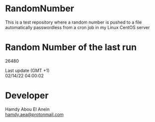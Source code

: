 # RandomNumber    
This is a test repository where a random number is pushed to a file automatically passwordless from a cron job in my Linux CentOS server    
# Random Number of the last run   
26480
      
Last update (GMT +1)    
02/14/22 04:00:02
# Developer    
Hamdy Abou El Anein   
hamdy.aea@protonmail.com
